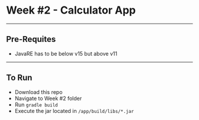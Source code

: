 # Week #2 - Calculator App
---

## Pre-Requites
- JavaRE has to be below v15 but above v11
---

## To Run
- Download this repo
- Navigate to Week #2 folder
- Run ``gradle build``
- Execute the jar located in ``/app/build/libs/*.jar`` 